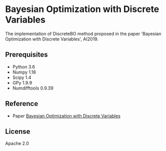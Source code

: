 # Bayesian Optimization with Discrete Variables

The implementation of DiscreteBO method proposed in the paper 'Bayesian Optimization with Discrete Variables', AI2019.

## Prerequisites

- Python 3.6
- Numpy 1.18
- Scipy 1.4
- GPy 1.9.9
- Numdifftools 0.9.39

## Reference

- Paper [Bayesian Optimization with Discrete Variables](https://link.springer.com/chapter/10.1007/978-3-030-35288-2_38)

## License

Apache 2.0
